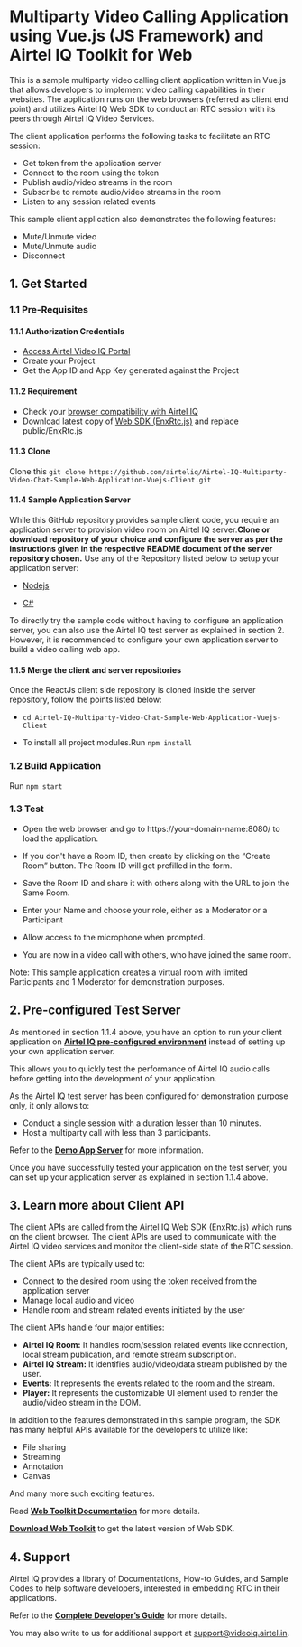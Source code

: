 # Multiparty Video Calling Application using Vue.js (JS Framework) and Airtel IQ Toolkit for Web 

This is a sample multiparty video calling client application written in Vue.js that allows developers to implement video calling capabilities in their websites. The application runs on the web browsers (referred as client end point) and utilizes Airtel IQ Web SDK to conduct an RTC session with its peers through Airtel IQ Video Services. 

The client application performs the following tasks to facilitate an RTC session: 

* Get token from the application server 
* Connect to the room using the token 
* Publish audio/video streams in the room 
* Subscribe to remote audio/video streams in the room 
* Listen to any session related events

This sample client application also demonstrates the following features:

* Mute/Unmute video 
* Mute/Unmute audio 
* Disconnect


## 1. Get Started

### 1.1 Pre-Requisites

#### 1.1.1 Authorization Credentials

* [Access Airtel Video IQ Portal](https://cpaasportal.videoiq.airtel.in/)  
* Create your Project
* Get the App ID and App Key generated against the Project


#### 1.1.2 Requirement

* Check your [browser compatibility with Airtel IQ](https://www.videoiq.airtel.in/developer/video/browser-compatibility-of-airtel-iq-video/) 
* Download latest copy of [Web SDK (EnxRtc.js)](https://www.videoiq.airtel.in/developer/wp-content/uploads/EnxRtc.js.v1.0.0.zip)  and replace public/EnxRtc.js 

#### 1.1.3 Clone

Clone this ``` git clone https://github.com/airteliq/Airtel-IQ-Multiparty-Video-Chat-Sample-Web-Application-Vuejs-Client.git ```  


#### 1.1.4 Sample Application Server


While this GitHub repository provides sample client code, you require an application server to provision video room on Airtel IQ server.**Clone or download repository of your choice and configure the server as per the instructions given in the respective README document of the server repository chosen.** Use any of the Repository listed below to setup your application server: 

* [Nodejs](https://github.com/airteliq/Airtel-IQ-One-to-One-Video-Chat-Sample-Web-Application-NodeJs-Server)

* [C#](https://github.com/airtel/Airtel-IQ-One-to-One-Video-Chat-Sample-Web-Application-C-Sharp-Server)

To directly try the sample code without having to configure an application server, you can also use the Airtel IQ test server as explained in section 2. However, it is recommended to configure your own application server to build a video calling web app. 


#### 1.1.5 Merge the client and server repositories
Once the ReactJs client side repository is cloned inside the server repository, follow the points listed below:
* ``` cd Airtel-IQ-Multiparty-Video-Chat-Sample-Web-Application-Vuejs-Client ```

* To install all project modules.Run ``` npm install ```


### 1.2 Build Application  

Run `npm start` 


### 1.3 Test 

* Open the web browser and go to https://your-domain-name:8080/ to load the application.  

* If you don't have a Room ID, then create by clicking on the “Create Room” button. The Room ID will get prefilled in the form. 

* Save the Room ID and share it with others along with the URL to join the Same Room.  

* Enter your Name and choose your role, either as a Moderator or a Participant 

* Allow access to the microphone when prompted. 

* You are now in a video call with others, who have joined the same room. 

Note: This sample application creates a virtual room with limited Participants and 1 Moderator for demonstration purposes. 


## 2. Pre-configured Test Server 

As mentioned in section 1.1.4 above, you have an option to run your client application on [**Airtel IQ pre-configured environment**](https://try.videoiq.airtel.in/) instead of setting up your own application server.  

This allows you to quickly test the performance of Airtel IQ audio calls before getting into the development of your application.  

As the Airtel IQ test server has been configured for demonstration purpose only, it only allows to: 

* Conduct a single session with a duration lesser than 10 minutes. 
* Host a multiparty call with less than 3 participants. 

Refer to the [**Demo App Server**](https://www.videoiq.airtel.in/developer/video/sample-code/#demo-app-server) for more information.   

Once you have successfully tested your application on the test server, you can set up your application server as explained in section 1.1.4 above. 



## 3. Learn more about Client API

The client APIs are called from the Airtel IQ Web SDK (EnxRtc.js) which runs on the client browser. The client APIs are used to communicate with the Airtel IQ video services and monitor the client-side state of the RTC session.  

The client APIs are typically used to: 

* Connect to the desired room using the token received from the application server 
* Manage local audio and video 
* Handle room and stream related events initiated by the user 

The client APIs handle four major entities: 

* **Airtel IQ Room:** It handles room/session related events like connection, local stream publication, and remote stream subscription. 
* **Airtel IQ Stream:** It identifies audio/video/data stream published by the user. 
* **Events:** It represents the events related to the room and the stream. 
* **Player:** It represents the customizable UI element used to render the audio/video stream in the DOM. 

In addition to the features demonstrated in this sample program, the SDK has many helpful APIs available for the developers to utilize like: 

* File sharing 
* Streaming 
* Annotation 
* Canvas 

And many more such exciting features. 

Read [**Web Toolkit Documentation**](https://videoiq.airtel.in/developer/video-api/client-api/web-toolkit/)  for more details.  

[**Download Web Toolkit**](https://www.videoiq.airtel.in/developer/wp-content/uploads/EnxRtc.js.v1.0.0.zip) to get the latest version of Web SDK. 



## 4. Support

Airtel IQ provides a library of Documentations, How-to Guides, and Sample Codes to help software developers, interested in embedding RTC in their applications. 

Refer to the [**Complete Developer’s Guide**](https://www.videoiq.airtel.in/developer/video-api/client-api/) for more details. 

You may also write to us for additional support at support@videoiq.airtel.in. 
